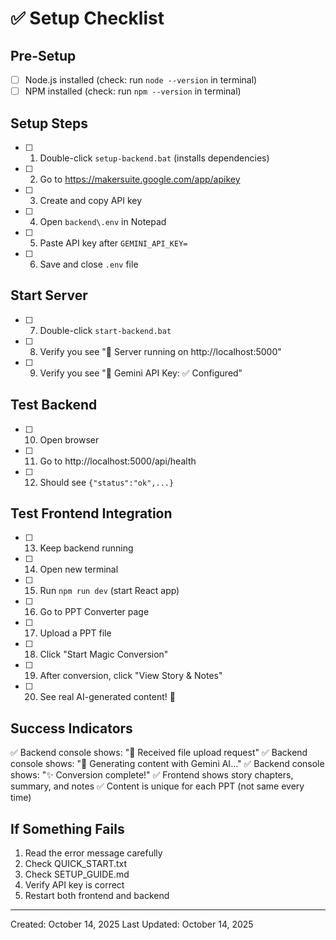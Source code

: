 # ✅ Setup Checklist

## Pre-Setup
- [ ] Node.js installed (check: run `node --version` in terminal)
- [ ] NPM installed (check: run `npm --version` in terminal)

## Setup Steps
- [ ] 1. Double-click `setup-backend.bat` (installs dependencies)
- [ ] 2. Go to https://makersuite.google.com/app/apikey
- [ ] 3. Create and copy API key
- [ ] 4. Open `backend\.env` in Notepad
- [ ] 5. Paste API key after `GEMINI_API_KEY=`
- [ ] 6. Save and close `.env` file

## Start Server
- [ ] 7. Double-click `start-backend.bat`
- [ ] 8. Verify you see "🚀 Server running on http://localhost:5000"
- [ ] 9. Verify you see "🔑 Gemini API Key: ✅ Configured"

## Test Backend
- [ ] 10. Open browser
- [ ] 11. Go to http://localhost:5000/api/health
- [ ] 12. Should see `{"status":"ok",...}`

## Test Frontend Integration
- [ ] 13. Keep backend running
- [ ] 14. Open new terminal
- [ ] 15. Run `npm run dev` (start React app)
- [ ] 16. Go to PPT Converter page
- [ ] 17. Upload a PPT file
- [ ] 18. Click "Start Magic Conversion"
- [ ] 19. After conversion, click "View Story & Notes"
- [ ] 20. See real AI-generated content! 🎉

## Success Indicators
✅ Backend console shows: "📁 Received file upload request"
✅ Backend console shows: "🤖 Generating content with Gemini AI..."
✅ Backend console shows: "✨ Conversion complete!"
✅ Frontend shows story chapters, summary, and notes
✅ Content is unique for each PPT (not same every time)

## If Something Fails
1. Read the error message carefully
2. Check QUICK_START.txt
3. Check SETUP_GUIDE.md
4. Verify API key is correct
5. Restart both frontend and backend

---

Created: October 14, 2025
Last Updated: October 14, 2025
